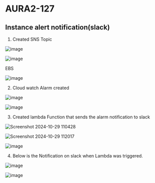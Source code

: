 # AURA2-127

## Instance alert notification(slack)

1. Created SNS Topic 

![image](https://github.com/user-attachments/assets/4715a41c-0a5c-46ea-a6d5-221d116c841a)

![image](https://github.com/user-attachments/assets/7a261060-c2da-49ae-a35d-faefd04603c1)

EBS

![image](https://github.com/user-attachments/assets/4aa0dd79-06f6-4e66-b643-38387209f75f)

2. Cloud watch Alarm created

![image](https://github.com/user-attachments/assets/423b2a86-1c8d-46d0-8b6d-e812334fdc90)

![image](https://github.com/user-attachments/assets/093082eb-3733-4625-9e7d-458a7b5008ec)

3. Created lambda Function that sends the alarm notification to slack

![Screenshot 2024-10-29 110428](https://github.com/user-attachments/assets/e655fc51-2a6a-4b37-98ba-49cb3609bb90)

![Screenshot 2024-10-29 112017](https://github.com/user-attachments/assets/4dd762e6-46b1-4f8f-a000-13d07ef6905a)

![image](https://github.com/user-attachments/assets/e750ae4a-a39b-4457-b2e6-11e2491e9fb1)


4. Below is the Notification on slack when Lambda was triggered.

![image](https://github.com/user-attachments/assets/b04d9460-f778-405b-a671-a70e5b77adc4)

![image](https://github.com/user-attachments/assets/5ccb98df-bfff-4e0c-ac0c-59bc18ba34ac)
